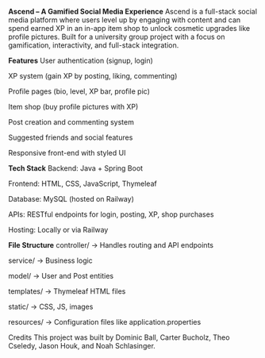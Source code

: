 **Ascend – A Gamified Social Media Experience**
Ascend is a full-stack social media platform where users level up by engaging with content and can spend earned XP in an in-app item shop to unlock cosmetic upgrades like profile pictures.
Built for a university group project with a focus on gamification, interactivity, and full-stack integration.

**Features**
User authentication (signup, login)

XP system (gain XP by posting, liking, commenting)

Profile pages (bio, level, XP bar, profile pic)

Item shop (buy profile pictures with XP)

Post creation and commenting system

Suggested friends and social features

Responsive front-end with styled UI

**Tech Stack**
Backend: Java + Spring Boot

Frontend: HTML, CSS, JavaScript, Thymeleaf

Database: MySQL (hosted on Railway)

APIs: RESTful endpoints for login, posting, XP, shop purchases

Hosting: Locally or via Railway

**File Structure**
controller/ → Handles routing and API endpoints

service/ → Business logic

model/ → User and Post entities

templates/ → Thymeleaf HTML files

static/ → CSS, JS, images

resources/ → Configuration files like application.properties


Credits
This project was built by Dominic Ball, Carter Bucholz, Theo Cseledy, Jason Houk, and Noah Schlasinger.
